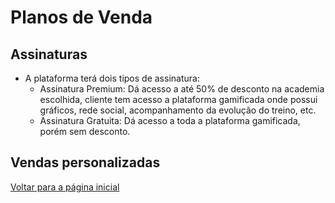 # Planos de Venda

## Assinaturas

- A plataforma terá dois tipos de assinatura:
  - Assinatura Premium: Dá acesso a até 50% de desconto na academia escolhida, cliente tem acesso a plataforma gamificada onde possui gráficos, rede social, acompanhamento da evolução do treino, etc.
  - Assinatura Gratuita: Dá acesso a toda a plataforma gamificada, porém sem desconto.

## Vendas personalizadas

[Voltar para a página inicial](../readme.md)
